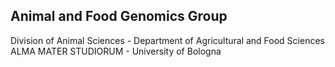 ## Animal and Food Genomics Group  
Division of Animal Sciences - Department of Agricultural and Food Sciences   
ALMA MATER STUDIORUM - University of Bologna


